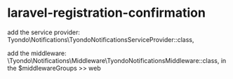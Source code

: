 # laravel-registration-confirmation

add the service provider:
Tyondo\Notifications\TyondoNotificationsServiceProvider::class,

add the middleware:
\Tyondo\Notifications\Middleware\TyondoNotificationsMiddleware::class,
in the $middlewareGroups >> web